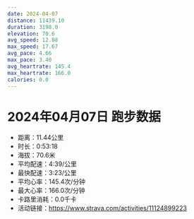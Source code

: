 ```yaml
---
date: 2024-04-07
distance: 11439.10
duration: 3198.0
elevation: 70.6
avg_speed: 12.88
max_speed: 17.67
avg_pace: 4.66
max_pace: 3.40
avg_heartrate: 145.4
max_heartrate: 166.0
calories: 0.0
---
```


# 2024年04月07日 跑步数据

- 距离：11.44公里
- 时长：0:53:18
- 海拔：70.6米
- 平均配速：4:39/公里
- 最快配速：3:23/公里
- 平均心率：145.4次/分钟
- 最大心率：166.0次/分钟
- 卡路里消耗：0.0千卡
- 活动链接：https://www.strava.com/activities/11124899223
